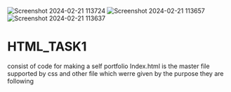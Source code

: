 ![Screenshot 2024-02-21 113724](https://github.com/Vivek11N/HTML_TASK1/assets/155041249/45896440-dc3b-4bc3-a4df-b887483e71c6)
![Screenshot 2024-02-21 113657](https://github.com/Vivek11N/HTML_TASK1/assets/155041249/b10b4ab0-7d83-495f-9ad3-7f077ea53ad7)
![Screenshot 2024-02-21 113637](https://github.com/Vivek11N/HTML_TASK1/assets/155041249/49cd6097-79af-422f-89de-3a9166d5df7f)
# HTML_TASK1
consist of code for making a self portfolio
Index.html is the master file
supported by css and other file which werre given by the purpose they are following
